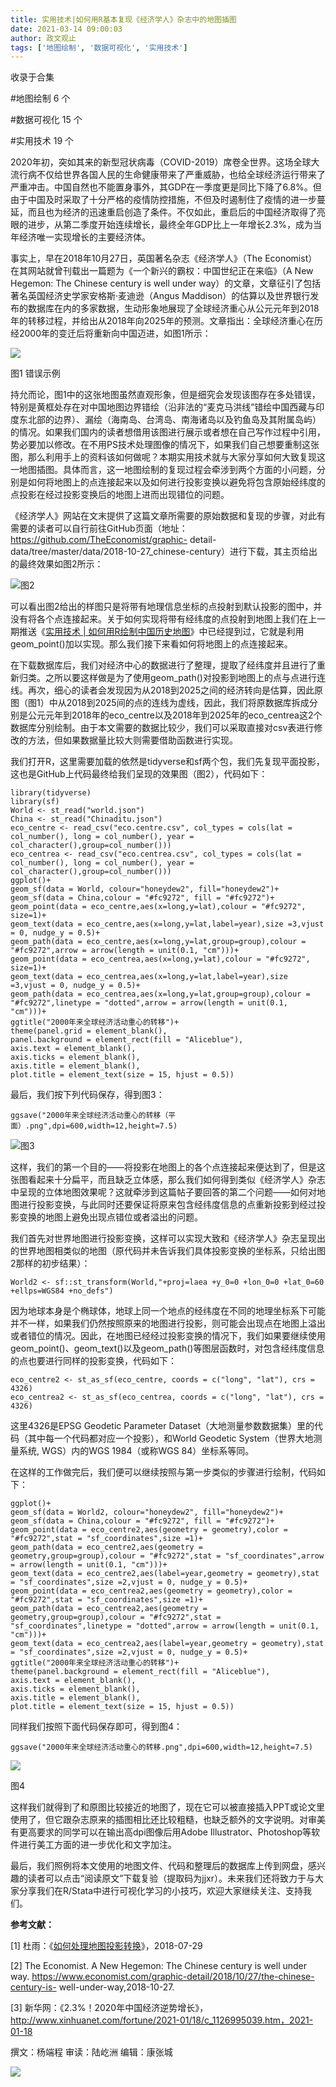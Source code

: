 ```yaml
---
title: 实用技术|如何用R基本复现《经济学人》杂志中的地图插图
date: 2021-03-14 09:00:03
author: 政文观止
tags: ['地图绘制', '数据可视化', '实用技术']
---
```



收录于合集

#地图绘制 6 个

#数据可视化 15 个

#实用技术 19 个

2020年初，突如其来的新型冠状病毒（COVID-2019）席卷全世界。这场全球大流行病不仅给世界各国人民的生命健康带来了严重威胁，也给全球经济运行带来了严重冲击。中国自然也不能置身事外，其GDP在一季度更是同比下降了6.8%。但由于中国及时采取了十分严格的疫情防控措施，不但及时遏制住了疫情的进一步蔓延，而且也为经济的迅速重启创造了条件。不仅如此，重启后的中国经济取得了亮眼的进步，从第二季度开始连续增长，最终全年GDP比上一年增长2.3%，成为当年经济唯一实现增长的主要经济体。

  

事实上，早在2018年10月27日，英国著名杂志《经济学人》（The Economist）在其网站就曾刊载出一篇题为《一个新兴的霸权：中国世纪正在来临》（A
New Hegemon: The Chinese century is well under
way）的文章，文章征引了包括著名英国经济史学家安格斯·麦迪逊（Angus
Maddison）的估算以及世界银行发布的数据库在内的多家数据，生动形象地展现了全球经济重心从公元元年到2018年的转移过程，并给出从2018年向2025年的预测。文章指出：全球经济重心在历经2000年的变迁后将重新向中国迈进，如图1所示：

![](/images/153/2.jpeg)

图1 错误示例

  

持允而论，图1中的这张地图虽然直观形象，但是细究会发现该图存在多处错误，特别是黄框处存在对中国地图边界错绘（沿非法的“麦克马洪线”错绘中国西藏与印度东北部的边界）、漏绘（海南岛、台湾岛、南海诸岛以及钓鱼岛及其附属岛屿）的情况。如果我们国内的读者想借用该图进行展示或者想在自己写作过程中引用，势必要加以修改。在不用PS技术处理图像的情况下，如果我们自己想要重制这张图，那么利用手上的资料该如何做呢？本期实用技术就与大家分享如何大致复现这一地图插图。具体而言，这一地图绘制的复现过程会牵涉到两个方面的小问题，分别是如何将地图上的点连接起来以及如何进行投影变换以避免将包含原始经纬度的点投影在经过投影变换后的地图上进而出现错位的问题。

  

《经济学人》网站在文末提供了这篇文章所需要的原始数据和复现的步骤，对此有需要的读者可以自行前往GitHub页面（地址：https://github.com/TheEconomist/graphic-
detail-data/tree/master/data/2018-10-27_chinese-century）进行下载，其主页给出的最终效果如图2所示：

![](/images/153/3.png)图2

  

可以看出图2给出的样图只是将带有地理信息坐标的点投射到默认投影的图中，并没有将各个点连接起来。关于如何实现将带有经纬度的点投射到地图上我们在上一期推送《[实用技术
|
如何用R绘制中国历史地图](http://mp.weixin.qq.com/s?__biz=MzI5ODY0MTQ1OA==&mid=2247489196&idx=1&sn=4d203b2c597506ce950f3f4556df285f&chksm=eca3e7f1dbd46ee7d4726fa934229b8fa4f911020ace2a9604fe1964754ec3d369d47f855b92&scene=21#wechat_redirect)》中已经提到过，它就是利用geom_point()加以实现。那么我们接下来看如何将地图上的点连接起来。

  

在下载数据库后，我们对经济中心的数据进行了整理，提取了经纬度并且进行了重新归类。之所以要这样做是为了使用geom_path()对投影到地图上的点与点进行连线。再次，细心的读者会发现因为从2018到2025之间的经济转向是估算，因此原图（图1）中从2018到2025间的点的连线为虚线，因此，我们将原数据库拆成分别是公元元年到2018年的eco_centre以及2018年到2025年的eco_centrea这2个数据库分别绘制。由于本文需要的数据比较少，我们可以采取直接对csv表进行修改的方法，但如果数据量比较大则需要借助函数进行实现。

  

我们打开R，这里需要加载的依然是tidyverse和sf两个包，我们先复现平面投影，这也是GitHub上代码最终给我们呈现的效果图（图2），代码如下：

    
    
    library(tidyverse)  
    library(sf)  
    World <- st_read("world.json")  
    China <- st_read("Chinaditu.json")  
    eco_centre <- read_csv("eco.centre.csv", col_types = cols(lat = col_number(), long = col_number(), year = col_character(),group=col_number()))  
    eco_centrea <- read_csv("eco.centrea.csv", col_types = cols(lat = col_number(), long = col_number(), year = col_character(),group=col_number()))  
    ggplot()+  
    geom_sf(data = World, colour="honeydew2", fill="honeydew2")+  
    geom_sf(data = China,colour = "#fc9272", fill = "#fc9272")+  
    geom_point(data = eco_centre,aes(x=long,y=lat),colour = "#fc9272", size=1)+  
    geom_text(data = eco_centre,aes(x=long,y=lat,label=year),size =3,vjust = 0, nudge_y = 0.5)+  
    geom_path(data = eco_centre,aes(x=long,y=lat,group=group),colour = "#fc9272",arrow = arrow(length = unit(0.1, "cm")))+  
    geom_point(data = eco_centrea,aes(x=long,y=lat),colour = "#fc9272", size=1)+  
    geom_text(data = eco_centrea,aes(x=long,y=lat,label=year),size =3,vjust = 0, nudge_y = 0.5)+  
    geom_path(data = eco_centrea,aes(x=long,y=lat,group=group),colour = "#fc9272",linetype = "dotted",arrow = arrow(length = unit(0.1, "cm")))+  
    ggtitle("2000年来全球经济活动重心的转移")+  
    theme(panel.grid = element_blank(),  
    panel.background = element_rect(fill = "Aliceblue"),  
    axis.text = element_blank(),  
    axis.ticks = element_blank(),  
    axis.title = element_blank(),  
    plot.title = element_text(size = 15, hjust = 0.5))

最后，我们按下列代码保存，得到图3：

    
    
    ggsave("2000年来全球经济活动重心的转移（平面）.png",dpi=600,width=12,height=7.5)

![](/images/153/4.png)图3

  

这样，我们的第一个目的——将投影在地图上的各个点连接起来便达到了，但是这张图看起来十分扁平，而且缺乏立体感，那么我们如何得到类似《经济学人》杂志中呈现的立体地图效果呢？这就牵涉到这篇帖子要回答的第二个问题——如何对地图进行投影变换，与此同时还要保证将原来包含经纬度信息的点重新投影到经过投影变换的地图上避免出现点错位或者溢出的问题。

  

我们首先对世界地图进行投影变换，这样可以实现大致和《经济学人》杂志呈现出的世界地图相类似的地图（原代码并未告诉我们具体投影变换的坐标系，只给出图2那样的初步结果）：

    
    
    World2 <- sf::st_transform(World,"+proj=laea +y_0=0 +lon_0=0 +lat_0=60 +ellps=WGS84 +no_defs")

因为地球本身是个椭球体，地球上同一个地点的经纬度在不同的地理坐标系下可能并不一样，如果我们仍然按照原来的地图进行投影，则可能会出现点在地图上溢出或者错位的情况。因此，在地图已经经过投影变换的情况下，我们如果要继续使用geom_point()、geom_text()以及geom_path()等图层函数时，对包含经纬度信息的点也要进行同样的投影变换，代码如下：

    
    
    eco_centre2 <- st_as_sf(eco_centre, coords = c("long", "lat"), crs = 4326)  
    eco_centrea2 <- st_as_sf(eco_centrea, coords = c("long", "lat"), crs = 4326)

这里4326是EPSG Geodetic Parameter Dataset（大地测量参数数据集）里的代码（其中每一个代码都对应一个投影），和World
Geodetic System（世界大地测量系统, WGS）内的WGS 1984（或称WGS 84）坐标系等同。

  

在这样的工作做完后，我们便可以继续按照与第一步类似的步骤进行绘制，代码如下：

    
    
    ggplot()+  
    geom_sf(data = World2, colour="honeydew2", fill="honeydew2")+  
    geom_sf(data = China,colour = "#fc9272", fill = "#fc9272")+  
    geom_point(data = eco_centre2,aes(geometry = geometry),color = "#fc9272",stat = "sf_coordinates",size =1)+  
    geom_path(data = eco_centre2,aes(geometry = geometry,group=group),colour = "#fc9272",stat = "sf_coordinates",arrow = arrow(length = unit(0.1, "cm")))+  
    geom_text(data = eco_centre2,aes(label=year,geometry = geometry),stat = "sf_coordinates",size =2,vjust = 0, nudge_y = 0.5)+  
    geom_point(data = eco_centrea2,aes(geometry = geometry),color = "#fc9272",stat = "sf_coordinates",size =1)+  
    geom_path(data = eco_centrea2,aes(geometry = geometry,group=group),colour = "#fc9272",stat = "sf_coordinates",linetype = "dotted",arrow = arrow(length = unit(0.1, "cm")))+  
    geom_text(data = eco_centrea2,aes(label=year,geometry = geometry),stat = "sf_coordinates",size =2,vjust = 0, nudge_y = 0.5)+  
    ggtitle("2000年来全球经济活动重心的转移")+  
    theme(panel.background = element_rect(fill = "Aliceblue"),  
    axis.text = element_blank(),  
    axis.ticks = element_blank(),  
    axis.title = element_blank(),  
    plot.title = element_text(size = 15, hjust = 0.5))

同样我们按照下面代码保存即可，得到图4：

    
    
    ggsave("2000年来全球经济活动重心的转移.png",dpi=600,width=12,height=7.5)

![](/images/153/5.png)

图4

  

这样我们就得到了和原图比较接近的地图了，现在它可以被直接插入PPT或论文里使用了，但它跟杂志原来的插图相比还比较粗糙，也缺乏额外的文字说明。对审美有更高要求的同学可以在输出高dpi图像后用Adobe
Illustrator、Photoshop等软件进行美工方面的进一步优化和文字加注。

  

最后，我们照例将本文使用的地图文件、代码和整理后的数据库上传到网盘，感兴趣的读者可以点击“阅读原文”下载复验（提取码为jjxr）。未来我们还将致力于与大家分享我们在R/Stata中进行可视化学习的小技巧，欢迎大家继续关注、支持我们。

  

 **参考文献：**

[1]
杜雨：《[如何处理地图投影转换](https://mp.weixin.qq.com/s?__biz=MzA3Njc0NzA0MA==&mid=2653192537&idx=1&sn=34e4546c3791472f08fdc72ae83d84c8&scene=21#wechat_redirect)》，2018-07-29

[2] The Economist. A New Hegemon: The Chinese century is well under way.
https://www.economist.com/graphic-detail/2018/10/27/the-chinese-century-is-
well-under-way,2018-10-27.

[3]
新华网：《2.3%！2020年中国经济逆势增长》，http://www.xinhuanet.com/fortune/2021-01/18/c_1126995039.htm，2021-01-18

  

撰文：杨端程 审读：陆屹洲 编辑：康张城

  

![](/images/153/6.jpeg)

  

